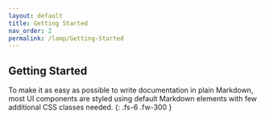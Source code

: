 ```yaml
---
layout: default
title: Getting Started
nav_order: 2
permalink: /lamp/Getting-Started
---
```


## Getting Started

To make it as easy as possible to write documentation in plain Markdown, most UI components are styled using default Markdown elements with few additional CSS classes needed.
{: .fs-6 .fw-300 }
